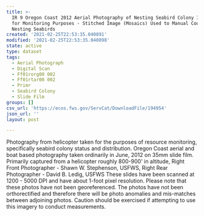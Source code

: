 ```yaml
---
title: >-
  IR 9 Oregon Coast 2012 Aerial Photography of Nesting Seabird Colony Islands
  for Monitoring Purposes - Stitched Image (Mosaics) Used to Manual Count
  Nesting Seabirds
created: '2021-02-25T22:53:35.040891'
modified: '2021-02-25T22:53:35.040898'
state: active
type: dataset
tags:
  - Aerial Photograph
  - Digital Scan
  - Ff01rorg00 002
  - Ff01rtar00 002
  - Primr
  - Seabird Colony
  - Slide Film
groups: []
csv_url: 'https://ecos.fws.gov/ServCat/DownloadFile/194954'
json_url: ''
layout: post

---
```

Photography from helicopter taken for the purposes of resource monitoring, specifically seabird colony status and distribution. Oregon Coast aerial and boat based photography taken ordinarily in June, 2012 on 35mm slide film. Primarily captured from a helicopter roughly 800-900' in altitude, Right Front Photographer - Shawn W. Stephenson, USFWS, Right Rear Photographer - David B. Ledig, USFWS These slides have been scanned at 1200 - 5000 DPI and have about 1-foot pixel resolution. Please note that these photos have not been georeferenced. The photos have not been orthorectified and therefore there will be photo anomalies and mis-matches between adjoining photos. Caution should be exercised if attempting to use this imagery to conduct measurements.

